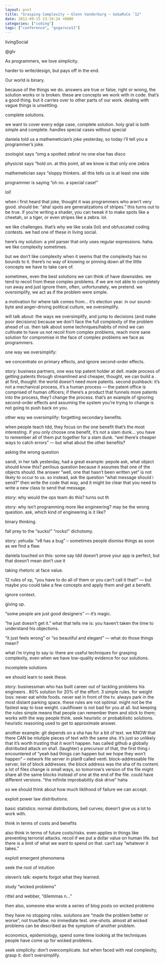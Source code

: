 ```yaml
---
layout: post
title: "Grasping Complexity – Glenn Vanderburg – GoGaRuCo ’12"
date: 2012-09-15 23:19:24 +0000
categories: ["coding"]
tags: ["conference", "gogaruco12"]
---
```


livingSocial

@glv

As programmers, we love simplicity.

harder to write/design, but pays off in the end. 

Our world is binary.

because of the things we do. answers are true or false, right or wrong, the solution works or is broken. these are concepts we work with in code. that’s a good thing. but it carries over to other parts of our work. dealing with vague things is unsettling. 

complete solutions.

we want to cover every edge case, complete solution. holy grail is both simple and complete. handles special cases without special

daniela told us a mathemetician’s joke yesterday, so today i’ll tell you a programmer’s joke.

zoologist says “omg a spotted zebra! no one else has disco

physicist says “hold on. at this point, all we know is that only one zebra

mathemetician says “sloppy thinkers. all this tells us is at least one side

programmer is saying “oh no. a special case!” 

lol!

when i first heard that joke, thought it was programmers who aren’t very good. should be: “aha! spots are generalizations of stripes.” this turns out to be true. if you’re writing a shader, you can tweak it to make spots like a cheetah, or a tiger, or even stripes like a zebra. lol. 

we like challenges. that’s why we like scala (lol) and obfuscated coding contests. we had one of these in living social.

here’s my solution: a yml parser that only uses regular expressions. haha. we like complexity sometimes. 

but we don’t like complexity when it seems that the complexity has no bounds to it. there’s no way of knowing or pinning down all the little concepts we have to take care of.

sometimes, even the best solutions we can think of have downsides. we tend to recoil from these complex problems. if we are not able to completely run away and just ignore them, often, unfortunately, we pretend. we oversimplify, we act as if the problem were simple.

a motivation for where talk comes from… it’s election year. in our sound-byte and anger-driving political culture, we oversimplify. 

will talk about: the ways we oversimplify, and jump to decisions (and make poor decisions) because we don’t face the full complexity of the problem ahead of us. then talk about some techniques/habits of mind we can cultivate to have us not recoil from complex problems, reach more sane solution for compromise in the face of complex problems we face as programmers. 

one way we oversimplify:

we concentrate on primary effects, and ignore second-order effects.

story: business partners, one was top patent holder at dell. made process of getting patents through streamlined and cheaper, thought, we can build a . at first, thought: the world doesn’t need more patents. second pushback: it’s not a mechanical process, it’s a human process — the patent office is comprised of human officers; if there’s a product that funnels more patents into the process, they’l change the process. that’s an example of ignoring second-order effects and assuming the system you’re trying to change is not going to push back on you. 

other way we oversimplify: forgetting secondary benefits.

when people teach tdd, they focus on the one benefit that’s the most interesting. if you only choose one benefit, it’s not a slam dunk… you have to remember all of them put together for a slam dunk. “wel there’s cheaper ways to catch errors” — but what about the other benefits? 

asking the wrong question

sandi, in her talk yesterday, had a great example: pepole ask, what object should know this? perilous question because it assumes that one of the objects should. the answer “well, one that hasn’t been written yet” is not likely to occur to us. so instead, ask the question “what message should i send?” then write the code that way, and it might be clear that you need to write a new class to send that message.

story: why would the ops team do this? turns out th

story: why isn’t programming more like engineering? may be the wrong question. ask, which kind of engineering is it like?

binary thinking.

fall prey to the “sucks!” “rocks!” dichotomy.

story: yehuda: “v8 has a bug” – sometimes people dismiss things as soon as we find a flaw.

daniela touched on this: some say tdd doesn’t prove your app is perfect, but that doesn’t mean don’t use it

taking rhetoric at face value.

12 rules of xp, “you have to do all of them or you can’t call it that!” — but maybe you could take a few concepts and apply them and get a benefit. 

ignore context. 

giving up.

“some people are just good designers” — it’s magic.

“he just doesn’t get it.” what that tells me is: you haven’t taken the time to understand his objections.

“it just feels wrong” or “so beautiful and elegant” — what do those things mean?

what i’m trying to say is: there are useful techniques for grasping complexity, even when we have low-quality evidence for our solutions. 

incomplete solutions

we should learn to seek these.

story: businessman who has built career out of tackling problems his engineers . 80% solution for 20% of the effort. 3 simple rules. for weight loss: never eat white foods. never eat in front of the tv. always park in the most distant parking space. these rules are not optimal. might not be the fastest way to lose weight. cauliflower is not bad for you at all. but keeping the rules simple means that people can remember them and stick to them; works with the way people think. seek heuristic or probabilistic solutions. heuristic reasoning used to get to approximate answer.

another example: git depends on a sha has for a bit of text. we KNOW that there CAN be mlutiple pieces of text with the same sha. it’s just so unlikely that it’s worth trusting that it won’t happen. has called github a globally distributed attack on sha1. (laughter) a precursor of that, the first thing i encountered of “yeah bad things can happen but we hope they won’t happen” – network file server in plan9 called venti. block-addressable file server, list of block addresses. the block address was the sha of its content. a lot of files change is small ways, so tomorrow’s version of the file might share all the same blocks instead of one at the end of the file. could have different versions. “the infinite improbability disk drive” haha

so we should think about how much liklihood of failure we can accept. 

exploit power law distributions.

basic statistics:  normal distributions, bell curves; doesn’t give us a lot to work with. 

think in terms of costs and benefits

also think in terms of future costs/risks. even applies in things like preventing terrorist attacks. recoil if we put a dollar value on human life. but there is a limit of what we want to spend on that. can’t say “whatever it takes.” 

exploit emergent phenomena

seek the root of intuition

steven’s talk: experts forgot what they learned. 

study “wicked problems”

rittel and webber, “dilemmas n…”

then also, someone else wrote a series of blog posts on wicked problems

they have no stopping roles. solutions are “made the problem better or worse”, not true/false. no immediate test. one-shots. almost all wicked problems can be described as the symptom of another problem.

economics, epidemiology, spend some time looking at the techniques people have come up for wicked problems.

seek simplicity: don’t overcomplicate. but when faced with real complexity, grasp it: don’t oversimplify.